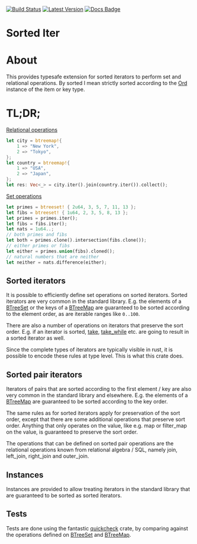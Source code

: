 
[![Build Status]][travis] [![Latest Version]][crates.io] [![Docs Badge]][docs.rs]

# Sorted Iter

[Build Status]: https://api.travis-ci.org/rklaehn/sorted-iter.svg?branch=master
[travis]: https://travis-ci.org/rklaehn/sorted-iter
[Latest Version]: https://img.shields.io/crates/v/sorted-iter.svg
[crates.io]: https://crates.io/crates/sorted-iter
[Docs Badge]: https://img.shields.io/badge/docs-docs.rs-green
[docs.rs]: https://docs.rs/sorted-iter

# About

This provides typesafe extension for sorted iterators to perform set and relational operations.
By sorted I mean strictly sorted according to the [Ord] instance of the item or key type.

# TL;DR;

[Relational operations](./examples/relational.rs)
```rust
let city = btreemap!{
    1 => "New York",
    2 => "Tokyo",
};
let country = btreemap!{
    1 => "USA",
    2 => "Japan",
};
let res: Vec<_> = city.iter().join(country.iter()).collect();
```

[Set operations](./examples/set.rs)
```rust
let primes = btreeset! { 2u64, 3, 5, 7, 11, 13 };
let fibs = btreeset! { 1u64, 2, 3, 5, 8, 13 };
let primes = primes.iter();
let fibs = fibs.iter();
let nats = 1u64..;
// both primes and fibs
let both = primes.clone().intersection(fibs.clone());
// either primes or fibs
let either = primes.union(fibs).cloned();
// natural numbers that are neither
let neither = nats.difference(either);
```

## Sorted iterators

It is possible to efficiently define set operations on sorted iterators. Sorted iterators are
very common in the standard library. E.g. the elements of a [BTreeSet] or the keys of a [BTreeMap]
are guaranteed to be sorted according to the element order, as are iterable ranges like `0..100`.

There are also a number of operations on iterators that preserve the sort order. E.g. if an
iterator is sorted, [take], [take_while] etc. are going to result in a sorted iterator as well.

Since the complete types of iterators are typically visible in rust, it is possible to encode these
rules at type level. This is what this crate does.

## Sorted pair iterators

Iterators of pairs that are sorted according to the first element / key are also very common in
the standard library and elsewhere. E.g. the elements of a [BTreeMap] are guaranteed to be sorted
according to the key order.

The same rules as for sorted iterators apply for preservation of the sort order, except that there
are some additional operations that preserve sort order. Anything that only operates on the value,
like e.g. map or filter_map on the value, is guaranteed to preserve the sort order.

The operations that can be defined on sorted pair operations are the relational operations known
from relational algebra / SQL, namely join, left_join, right_join and outer_join.

## Instances

Instances are provided to allow treating iterators in the standard library that are guaranteed to be
sorted as sorted iterators.

## Tests

Tests are done using the fantastic [quickcheck] crate, by comparing against the operations defined on
[BTreeSet] and [BTreeMap].

[quickcheck]: https://github.com/BurntSushi/quickcheck
[BTreeSet]: https://doc.rust-lang.org/std/collections/struct.BTreeSet.html
[BTreeMap]: https://doc.rust-lang.org/std/collections/struct.BTreeMap.html
[take]: https://doc.rust-lang.org/std/iter/trait.Iterator.html#method.take
[take_while]: https://doc.rust-lang.org/std/iter/trait.Iterator.html#method.take_while
[Ord]: https://doc.rust-lang.org/std/cmp/trait.Ord.html
